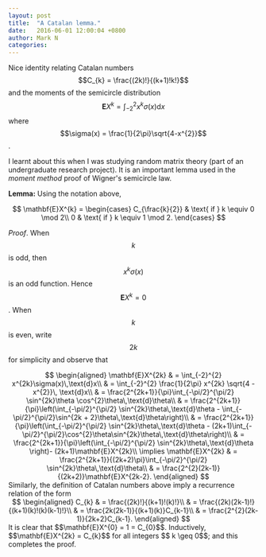 ```yaml
---
layout: post
title:  "A Catalan lemma."
date:   2016-06-01 12:00:04 +0800
author: Mark N
categories:
---
```



Nice identity relating Catalan numbers $$C_{k} = \frac{(2k)!}{(k+1)!k!}$$ and the moments of the semicircle distribution $$\mathbf{E}X^{k} = \int_{-2}^{2}x^{k}\sigma(x)\text{d}x$$ where $$\sigma(x) = \frac{1}{2\pi}\sqrt{4-x^{2}}$$. 

I learnt about this when I was studying random matrix theory (part of an undergraduate research project). It is an important lemma used in the *moment method* proof of Wigner's semicircle law.

**Lemma:** Using the notation above, 
<center>
$$
\mathbf{E}X^{k} = 
\begin{cases} 
C_{\frac{k}{2}} & \text{ if } k \equiv 0 \mod 2\\
0 & \text{ if } k \equiv 1 \mod 2.
\end{cases}
$$    
</center>

*Proof*. When $$k$$ is odd, then $$x^{k}\sigma(x)$$ is an odd function. Hence $$\mathbf{E}X^{k} = 0$$. When $$k$$ is even, write $$2k$$ for simplicity and observe that
<center>
$$
\begin{aligned}
\mathbf{E}X^{2k}
& = \int_{-2}^{2} x^{2k}\sigma(x)\,\text{d}x\\
& = \int_{-2}^{2} \frac{1}{2\pi} x^{2k} \sqrt{4 - x^{2}}\, \text{d}x\\
& = \frac{2^{2k+1}}{\pi}\int_{-\pi/2}^{\pi/2} \sin^{2k}\theta \cos^{2}\theta\,\text{d}\theta\\
& = \frac{2^{2k+1}}{\pi}\left(\int_{-\pi/2}^{\pi/2} \sin^{2k}\theta\,\text{d}\theta - \int_{-\pi/2}^{\pi/2}\sin^{2k + 2}\theta\,\text{d}\theta\right)\\
& = \frac{2^{2k+1}}{\pi}\left(\int_{-\pi/2}^{\pi/2} \sin^{2k}\theta\,\text{d}\theta - (2k+1)\int_{-\pi/2}^{\pi/2}\cos^{2}\theta\sin^{2k}\theta\,\text{d}\theta\right)\\
& = \frac{2^{2k+1}}{\pi}\left(\int_{-\pi/2}^{\pi/2} \sin^{2k}\theta\,\text{d}\theta \right)- (2k+1)\mathbf{E}X^{2k}\\
\implies
\mathbf{E}X^{2k}
& = \frac{2^{2k+1}}{(2k+2)\pi}\int_{-\pi/2}^{\pi/2} \sin^{2k}\theta\,\text{d}\theta\\
& = \frac{2^{2}(2k-1)}{(2k+2)}\mathbf{E}X^{2k-2}.
\end{aligned}
$$
</center>
Similarly, the definition of Catalan numbers above imply a recurrence relation of the form
<center>
$$
\begin{aligned}
C_{k}
& = \frac{(2k)!}{(k+1)!(k)!}\\
& = \frac{(2k)(2k-1)!}{(k+1)(k)!(k)(k-1)!}\\
& = \frac{2k(2k-1)}{(k+1)(k)}C_{k-1}\\
& = \frac{2^{2}(2k-1)}{2k+2}C_{k-1}.
\end{aligned}
$$
</center>
It is clear that $$\mathbf{E}X^{0} = 1 = C_{0}$$. Inductively, $$\mathbf{E}X^{2k} = C_{k}$$ for all integers $$ k \geq 0$$; and this completes the proof.